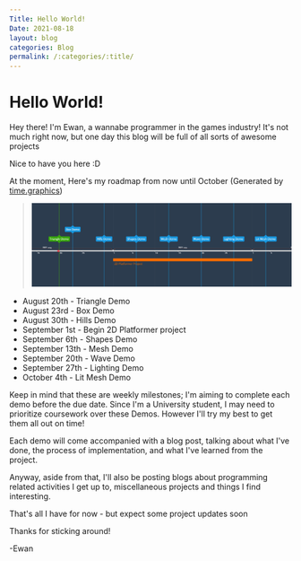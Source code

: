 ```yaml
---
Title: Hello World!
Date: 2021-08-18
layout: blog
categories: Blog
permalink: /:categories/:title/
---
```

<h1>Hello World!</h1>
Hey there! I'm Ewan, a wannabe programmer in the games industry!
It's not much right now, but one day this blog will be full of all sorts of awesome projects

Nice to have you here :D

At the moment, Here's my roadmap from now until October (Generated by [time.graphics](https://time.graphics/editor))

>![Image of Project Milestones Chart Aug - Oct](https://raw.githubusercontent.com/EwanBurnett/ewanburnett.github.io/master/Resources/MilestoneTimeline/Milestones-Sept-Oct-2021.png)

- August 20th - Triangle Demo 
- August 23rd - Box Demo
- August 30th - Hills Demo
- September 1st - Begin 2D Platformer project
- September 6th - Shapes Demo
- September 13th - Mesh Demo
- September 20th - Wave Demo
- September 27th - Lighting Demo
- October 4th - Lit Mesh Demo

Keep in mind that these are weekly milestones; I'm aiming to complete each demo before the due date. Since I'm a University student, I may need to prioritize coursework over these Demos. However I'll try my best to get them all out on time!

Each demo will come accompanied with a blog post, talking about what I've done, the process of implementation, and what I've learned from the project.

Anyway, aside from that, I'll also be posting blogs about programming related activities I get up to, miscellaneous projects and things I find interesting. 

That's all I have for now - but expect some project updates soon

Thanks for sticking around!

-Ewan